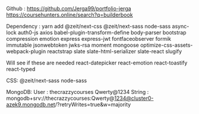 Github : https://github.com/Jerga99/portfolio-jerga
https://coursehunters.online/search?q=builderbook

Dependency :
yarn add @zeit/next-css @zeit/next-sass node-sass async-lock auth0-js axios babel-plugin-transform-define body-parser bootstrap compression emotion express express-jwt fontfaceobserver formik immutable jsonwebtoken jwks-rsa moment mongoose optimize-css-assets-webpack-plugin reactstrap slate slate-html-serializer slate-react slugify

Will see if these are needed
react-datepicker react-emotion react-toastify react-typed

CSS:
@zeit/next-sass node-sass

MongoDB:
User : thecrazzycourses  Qwerty@1234
String : mongodb+srv://thecrazzycourses:Qwerty@1234@cluster0-azek9.mongodb.net/<dbname>?retryWrites=true&w=majority
